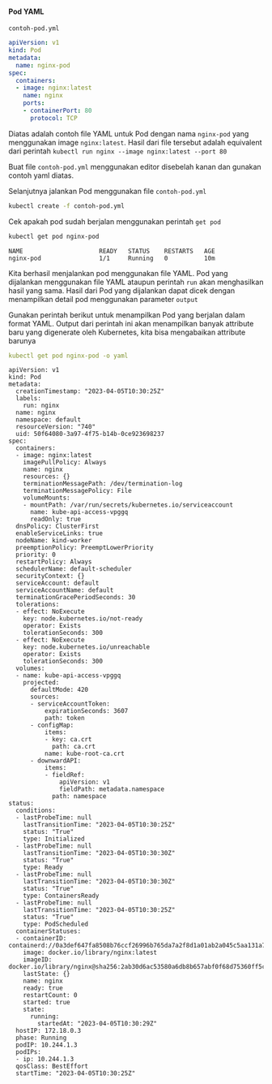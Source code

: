 #### Pod YAML

`contoh-pod.yml`

```{.yaml .copy}
apiVersion: v1
kind: Pod
metadata:
  name: nginx-pod
spec:
  containers:
  - image: nginx:latest
    name: nginx
    ports:
    - containerPort: 80
      protocol: TCP
```

Diatas adalah contoh file YAML untuk Pod dengan nama `nginx-pod` yang menggunakan image `nginx:latest`. Hasil dari file tersebut adalah equivalent dari perintah `kubectl run nginx --image nginx:latest --port 80`

Buat file `contoh-pod.yml` menggunakan editor disebelah kanan dan gunakan contoh yaml diatas.

Selanjutnya jalankan Pod menggunakan file `contoh-pod.yml`

```{.bash .copy}
kubectl create -f contoh-pod.yml
```

Cek apakah pod sudah berjalan menggunakan perintah `get pod`

```{.bash .copy}
kubectl get pod nginx-pod
```

```{.bash}
NAME                     READY   STATUS    RESTARTS   AGE
nginx-pod                1/1     Running   0          10m
```

Kita berhasil menjalankan pod menggunakan file YAML. Pod yang dijalankan menggunakan file YAML ataupun perintah `run` akan menghasilkan hasil yang sama. Hasil dari Pod yang dijalankan dapat dicek dengan menampilkan detail pod menggunakan parameter `output`

Gunakan perintah berikut untuk menampilkan Pod yang berjalan dalam format YAML. Output dari perintah ini akan menampilkan banyak attribute baru yang digenerate oleh Kubernetes, kita bisa mengabaikan attribute barunya

```{.yaml .copy}
kubectl get pod nginx-pod -o yaml
```

```{.bash}
apiVersion: v1
kind: Pod
metadata:
  creationTimestamp: "2023-04-05T10:30:25Z"
  labels:
    run: nginx
  name: nginx
  namespace: default
  resourceVersion: "740"
  uid: 50f64080-3a97-4f75-b14b-0ce923698237
spec:
  containers:
  - image: nginx:latest
    imagePullPolicy: Always
    name: nginx
    resources: {}
    terminationMessagePath: /dev/termination-log
    terminationMessagePolicy: File
    volumeMounts:
    - mountPath: /var/run/secrets/kubernetes.io/serviceaccount
      name: kube-api-access-vpggq
      readOnly: true
  dnsPolicy: ClusterFirst
  enableServiceLinks: true
  nodeName: kind-worker
  preemptionPolicy: PreemptLowerPriority
  priority: 0
  restartPolicy: Always
  schedulerName: default-scheduler
  securityContext: {}
  serviceAccount: default
  serviceAccountName: default
  terminationGracePeriodSeconds: 30
  tolerations:
  - effect: NoExecute
    key: node.kubernetes.io/not-ready
    operator: Exists
    tolerationSeconds: 300
  - effect: NoExecute
    key: node.kubernetes.io/unreachable
    operator: Exists
    tolerationSeconds: 300
  volumes:
  - name: kube-api-access-vpggq
    projected:
      defaultMode: 420
      sources:
      - serviceAccountToken:
          expirationSeconds: 3607
          path: token
      - configMap:
          items:
          - key: ca.crt
            path: ca.crt
          name: kube-root-ca.crt
      - downwardAPI:
          items:
          - fieldRef:
              apiVersion: v1
              fieldPath: metadata.namespace
            path: namespace
status:
  conditions:
  - lastProbeTime: null
    lastTransitionTime: "2023-04-05T10:30:25Z"
    status: "True"
    type: Initialized
  - lastProbeTime: null
    lastTransitionTime: "2023-04-05T10:30:30Z"
    status: "True"
    type: Ready
  - lastProbeTime: null
    lastTransitionTime: "2023-04-05T10:30:30Z"
    status: "True"
    type: ContainersReady
  - lastProbeTime: null
    lastTransitionTime: "2023-04-05T10:30:25Z"
    status: "True"
    type: PodScheduled
  containerStatuses:
  - containerID: containerd://0a3def647fa8508b76ccf26996b765da7a2f8d1a01ab2a045c5aa131a789bb32
    image: docker.io/library/nginx:latest
    imageID: docker.io/library/nginx@sha256:2ab30d6ac53580a6db8b657abf0f68d75360ff5cc1670a85acb5bd85ba1b19c0
    lastState: {}
    name: nginx
    ready: true
    restartCount: 0
    started: true
    state:
      running:
        startedAt: "2023-04-05T10:30:29Z"
  hostIP: 172.18.0.3
  phase: Running
  podIP: 10.244.1.3
  podIPs:
  - ip: 10.244.1.3
  qosClass: BestEffort
  startTime: "2023-04-05T10:30:25Z"
```

